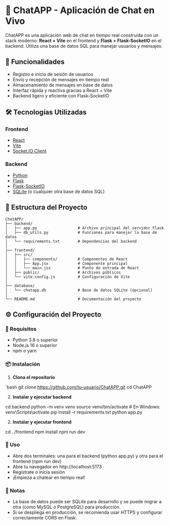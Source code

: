# 💬 ChatAPP - Aplicación de Chat en Vivo

ChatAPP es una aplicación web de chat en tiempo real construida con un stack moderno: **React + Vite** en el frontend y **Flask + Flask-SocketIO** en el backend. Utiliza una base de datos SQL para manejar usuarios y mensajes.

## 🚀 Funcionalidades

- Registro e inicio de sesión de usuarios
- Envío y recepción de mensajes en tiempo real
- Almacenamiento de mensajes en base de datos
- Interfaz rápida y reactiva gracias a React + Vite
- Backend ligero y eficiente con Flask-SocketIO

## 🛠️ Tecnologías Utilizadas

### Frontend
- [React](https://reactjs.org/)
- [Vite](https://vitejs.dev/)
- [Socket.IO Client](https://socket.io/)

### Backend
- [Python](https://www.python.org/)
- [Flask](https://flask.palletsprojects.com/)
- [Flask-SocketIO](https://flask-socketio.readthedocs.io/)
- [SQLite](https://www.sqlite.org/) (o cualquier otra base de datos SQL)

## 📁 Estructura del Proyecto

```text
ChatAPP/
├── backend/
│   ├── app.py                  # Archivo principal del servidor Flask
│   ├── db_utils.py             # Funciones para manejar la base de datos
│   └── requirements.txt        # Dependencias del backend
│
├── frontend/
│   ├── src/
│   │   ├── components/         # Componentes de React
│   │   ├── App.jsx             # Componente principal
│   │   └── main.jsx            # Punto de entrada de React
│   ├── public/                 # Archivos públicos
│   └── vite.config.js          # Configuración de Vite
│
├── database/
│   └── chatapp.db              # Base de datos SQLite (opcional)
│
└── README.md                   # Documentación del proyecto
```

## ⚙️ Configuración del Proyecto

### 🔧 Requisitos

- Python 3.8 o superior
- Node.js 16 o superior
- npm o yarn

### 📦 Instalación

1. **Clona el repositorio**

`bash
git clone https://github.com/tu-usuario/ChatAPP.git
cd ChatAPP

2. **Instalar y ejecutar backend**

cd backend
python -m venv venv
source venv/bin/activate  # En Windows: venv\Scripts\activate
pip install -r requirements.txt
python app.py

2. **Instalar y ejecutar frontend**
   
cd ../frontend
npm install
npm run dev

### 🧪 Uso
  - Abre dos terminales: una para el backend (python app.py) y otra para el frontend (npm run dev)
  - Abre tu navegador en http://localhost:5173
  - Regístrate o inicia sesión
  - ¡Empieza a chatear en tiempo real!

### 📌 Notas
  - La base de datos puede ser SQLite para desarrollo y se puede migrar a otra (como MySQL o PostgreSQL) para producción.
  - Si se despliega en producción, se recomienda usar HTTPS y configurar correctamente CORS en Flask.
